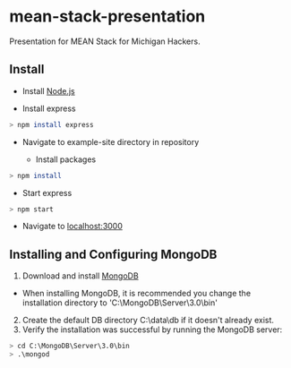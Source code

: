 # mean-stack-presentation
Presentation for MEAN Stack for Michigan Hackers.

## Install

- Install [Node.js](https://nodejs.org/en/download/)

- Install express
```bash
> npm install express
```

- Navigate to example-site directory in repository

  - Install packages
```bash
> npm install
```
  - Start express
```bash
> npm start
```

- Navigate to [localhost:3000](http://localhost:3000)

## Installing and Configuring MongoDB

1.  Download and install [MongoDB](https://www.mongodb.org/downloads#production)
  - When installing MongoDB, it is recommended you change the installation directory to 'C:\MongoDB\Server\3.0\bin'
2.  Create the default DB directory C:\data\db if it doesn't already exist.
3.  Verify the installation was successful by running the MongoDB server:
```bash
> cd C:\MongoDB\Server\3.0\bin
> .\mongod
```

